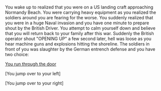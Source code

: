 You wake up to realized that you were on a US landing craft approaching Normandy Beach. You were carrying heavy equipment as you realized the soldiers around you are fearing for the worse. You suddenly realized that you were in a huge Naval invasion and you have one minute to prepare shout by the British Driver. You attempt to calm yourself down and believe that you will return back to your family after this war. Suddenly the British operator shout "OPENING UP" a few second later, hell was loose as you hear machine guns and explosions hitting the shoreline. The soldiers in front of you was slaughter by the German entrench defense and you have two choice:

[You run through the door](situation/Run-Door.md)

[You jump over to your left]

[You jump over to your right]